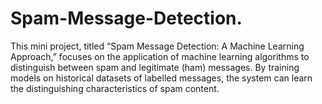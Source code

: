 # Spam-Message-Detection.
This mini project, titled “Spam Message Detection: A Machine Learning Approach,” focuses on the application of machine learning algorithms to distinguish between spam and legitimate (ham) messages. By training models on historical datasets of labelled messages, the system can learn the distinguishing characteristics of spam content.
